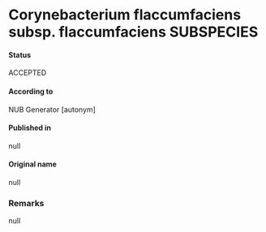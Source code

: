 # Corynebacterium flaccumfaciens subsp. flaccumfaciens SUBSPECIES

#### Status
ACCEPTED

#### According to
NUB Generator [autonym]

#### Published in
null

#### Original name
null

### Remarks
null